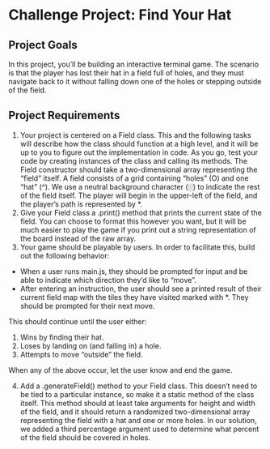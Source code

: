 Challenge Project: Find Your Hat
=======
Project Goals
-------
In this project, you’ll be building an interactive terminal game. The scenario is that the player has lost their hat in a field full of holes, and they must navigate back to it without falling down one of the holes or stepping outside of the field.

Project Requirements
-------
1. Your project is centered on a Field class. This and the following tasks will describe how the class should function at a high level, and it will be up to you to figure out the implementation in code. As you go, test your code by creating instances of the class and calling its methods. The Field constructor should take a two-dimensional array representing the “field” itself. A field consists of a grid containing “holes” (O) and one “hat” (^). We use a neutral background character (░) to indicate the rest of the field itself. The player will begin in the upper-left of the field, and the player’s path is represented by *.
2. Give your Field class a .print() method that prints the current state of the field. You can choose to format this however you want, but it will be much easier to play the game if you print out a string representation of the board instead of the raw array.
3. Your game should be playable by users. In order to facilitate this, build out the following behavior:
 - When a user runs main.js, they should be prompted for input and be able to indicate which direction they’d like to “move”.
 - After entering an instruction, the user should see a printed result of their current field map with the tiles they have visited marked with *. They should be prompted for their next move.

This should continue until the user either:
1. Wins by finding their hat.
2. Loses by landing on (and falling in) a hole.
3. Attempts to move “outside” the field.

When any of the above occur, let the user know and end the game.

4. Add a .generateField() method to your Field class. This doesn’t need to be tied to a particular instance, so make it a static method of the class itself. This method should at least take arguments for height and width of the field, and it should return a randomized two-dimensional array representing the field with a hat and one or more holes. In our solution, we added a third percentage argument used to determine what percent of the field should be covered in holes.


